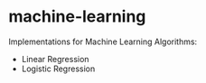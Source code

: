 # machine-learning
Implementations for Machine Learning Algorithms:
- Linear Regression
- Logistic Regression
